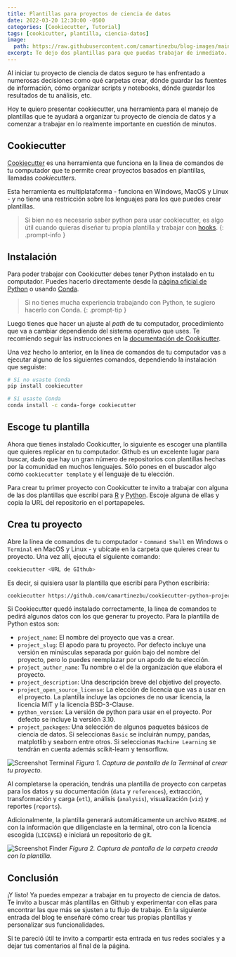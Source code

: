 ```yaml
---
title: Plantillas para proyectos de ciencia de datos
date: 2022-03-20 12:30:00 -0500
categories: [Cookiecutter, Tutorial]
tags: [cookicutter, plantilla, ciencia-datos]
image: 
  path: https://raw.githubusercontent.com/camartinezbu/blog-images/main/posts/2022-03-20-plantillas-para-proyectos-de-ciencia-de-datos/hero.jpeg
excerpt: Te dejo dos plantillas para que puedas trabajar de inmediato.
---
```


Al iniciar tu proyecto de ciencia de datos seguro te has enfrentado a numerosas decisiones como qué carpetas crear, dónde guardar las fuentes de información, cómo organizar scripts y notebooks, dónde guardar los resultados de tu análisis, etc. 

Hoy te quiero presentar cookiecutter, una herramienta para el manejo de plantillas que te ayudará a organizar tu proyecto de ciencia de datos y a comenzar a trabajar en lo realmente importante en cuestión de minutos.

## Cookiecutter

[Cookiecutter](https://cookiecutter.readthedocs.io/en/latest/README.html) es una herramienta que funciona en la línea de comandos de tu computador que te permite crear proyectos basados en plantillas, llamadas *cookiecutters*.

Esta herramienta es multiplataforma - funciona en Windows, MacOS y Linux - y no tiene una restricción sobre los lenguajes para los que puedes crear plantillas.

> Si bien no es necesario saber python para usar cookiecutter, es algo útil cuando quieras diseñar tu propia plantilla y trabajar con [hooks](https://cookiecutter.readthedocs.io/en/latest/advanced/hooks.html?highlight=hook#writing-hooks).
{: .prompt-info }

## Instalación

Para poder trabajar con Cookicutter debes tener Python instalado en tu computador. Puedes hacerlo directamente desde la [página oficial de Python](https://www.python.org/downloads/) o usando [Conda](https://docs.conda.io/projects/conda/en/latest/user-guide/install/index.html).

> Si no tienes mucha experiencia trabajando con Python, te sugiero hacerlo con Conda.
{: .prompt-tip }

Luego tienes que hacer un ajuste al *path* de tu computador, procedimiento que va a cambiar dependiendo del sistema operativo que uses. Te recomiendo seguir las instrucciones en la [documentación de Cookicutter](https://cookiecutter.readthedocs.io/en/latest/installation.html).

Una vez hecho lo anterior, en la línea de comandos de tu computador vas a ejecutar alguno de los siguientes comandos, dependiendo la instalación que seguiste:

```bash
# Si no usaste Conda
pip install cookiecutter

# Si usaste Conda
conda install -c conda-forge cookiecutter
```

## Escoge tu plantilla

Ahora que tienes instalado Cookicutter, lo siguiente es escoger una plantilla que quieres replicar en tu computador. Github es un excelente lugar para buscar, dado que hay un gran número de repositorios con plantillas hechas por la comunidad en muchos lenguajes. Sólo pones en el buscador algo como `cookiecutter template` y el lenguaje de tu elección.

Para crear tu primer proyecto con Cookicutter te invito a trabajar con alguna de las dos plantillas que escribí para [R](https://github.com/camartinezbu/cookiecutter-r-project) y [Python](https://github.com/camartinezbu/cookiecutter-python-project). Escoje alguna de ellas y copia la URL del repositorio en el portapapeles.


## Crea tu proyecto

Abre la línea de comandos de tu computador - `Command Shell` en Windows o `Terminal` en MacOS y Linux - y ubícate en la carpeta que quieres crear tu proyecto. Una vez allí, ejecuta el siguiente comando:

```bash
cookiecutter <URL de GIthub>
```

Es decir, si quisiera usar la plantilla que escribí para Python escribiría:

```bash
cookiecutter https://github.com/camartinezbu/cookiecutter-python-project
```

Si Cookiecutter quedó instalado correctamente, la línea de comandos te pedirá algunos datos con los que generar tu proyecto. Para la plantilla de Python estos son:

- `project_name`: El nombre del proyecto que vas a crear.
- `project_slug`: El apodo para tu proyecto. Por defecto incluye una versión en minúsculas separada por guión bajo del nombre del proyecto, pero lo puedes reemplazar por un apodo de tu elección.
- `project_author_name`: Tu nombre o el de la organización que elabora el proyecto.
- `project_description`: Una descripción breve del objetivo del proyecto.
- `project_open_source_license`: La elección de licencia que vas a usar en el proyecto. La plantilla incluye las opciones de no usar licencia, la licencia MIT y la licencia BSD-3-Clause.
- `python_version`: La versión de python para usar en el proyecto. Por defecto se incluye la versión 3.10.
- `project_packages`: Una selección de algunos paquetes básicos de ciencia de datos. Si seleccionas `Basic` se incluirán numpy, pandas, matplotlib y seaborn entre otros. Si seleccionas `Machine Learning` se tendrán en cuenta además scikit-learn y tensorflow.

![Screenshot Terminal](/posts/2022-03-20-plantillas-para-proyectos-de-ciencia-de-datos/Terminal-screenshot.jpg)
*Figura 1. Captura de pantalla de la Terminal al crear tu proyecto.*

Al completarse la operación, tendrás una plantilla de proyecto con carpetas para los datos y su documentación (`data` y `references`), extracción, transformación y carga (`etl`), análisis (`analysis`), visualización (`viz`) y reportes (`reports`).

Adicionalmente, la plantilla generará automáticamente un archivo `README.md` con la información que diligenciaste en la terminal, otro con la licencia escogida (`LICENSE`) e iniciará un repositorio de git.

![Screenshot Finder](/posts/2022-03-20-plantillas-para-proyectos-de-ciencia-de-datos/Finder-screenshot.jpg)
*Figura 2. Captura de pantalla de la carpeta creada con la plantilla.*

## Conclusión

¡Y listo! Ya puedes empezar a trabajar en tu proyecto de ciencia de datos. Te invito a buscar más plantillas en Github y experimentar con ellas para encontrar las que más se sjusten a tu flujo de trabajo. En la siguiente entrada del blog te enseñaré cómo crear tus propias plantillas y personalizar sus funcionalidades.

Si te pareció útil te invito a compartir esta entrada en tus redes sociales y a dejar tus comentarios al final de la página.
